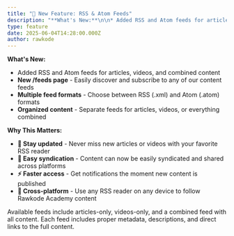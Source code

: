```yaml
---
title: "🎉 New Feature: RSS & Atom Feeds"
description: "**What's New:**\n\n* Added RSS and Atom feeds for articles, videos, and combined content\n* **New /feeds page** - Easily discover and subscribe to any of our content feeds\n* **Multiple feed formats** - Choose between RSS (.xml) and Atom (.atom) formats\n* **Organized content** - Separate feeds for articles, videos, or everything combined\n\n**Why This Matters:**\n\n* **📰 Stay updated** - Never miss new articles or videos with your favorite RSS reader\n* **🔗 Easy syndication** - Content can now be easily syndicated and shared across platforms\n* **⚡ Faster access** - Get notifications the moment new content is published\n* **📱 Cross-platform** - Use any RSS reader on any device to follow Rawkode Academy content\n\nAvailable feeds include articles-only, videos-only, and a combined feed with all content. Each feed includes proper metadata, descriptions, and direct links to the full content."
type: feature
date: 2025-06-04T14:28:00.000Z
author: rawkode
---
```


**What's New:**

* Added RSS and Atom feeds for articles, videos, and combined content
* **New /feeds page** - Easily discover and subscribe to any of our content feeds
* **Multiple feed formats** - Choose between RSS (.xml) and Atom (.atom) formats
* **Organized content** - Separate feeds for articles, videos, or everything combined

**Why This Matters:**

* **📰 Stay updated** - Never miss new articles or videos with your favorite RSS reader
* **🔗 Easy syndication** - Content can now be easily syndicated and shared across platforms
* **⚡ Faster access** - Get notifications the moment new content is published
* **📱 Cross-platform** - Use any RSS reader on any device to follow Rawkode Academy content

Available feeds include articles-only, videos-only, and a combined feed with all content. Each feed includes proper metadata, descriptions, and direct links to the full content.